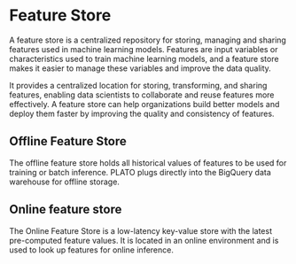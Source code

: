 # Feature Store

A feature store is a centralized repository for storing, managing and sharing features used in machine learning models. Features are input variables or characteristics used to train machine learning models, and a feature store makes it easier to manage these variables and improve the data quality.

It provides a centralized location for storing, transforming, and sharing features, enabling data scientists to collaborate and reuse features more effectively. A feature store can help organizations build better models and deploy them faster by improving the quality and consistency of features.

## Offline Feature Store

The offline feature store holds all historical values of features to be used for training or batch inference. PLATO plugs directly into the BigQuery data warehouse for offline storage.

## Online feature store

The Online Feature Store is a low-latency key-value store with the latest pre-computed feature values. It is located in an online environment and is used to look up features for online inference.
